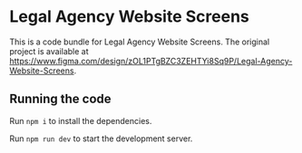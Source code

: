 
  # Legal Agency Website Screens

  This is a code bundle for Legal Agency Website Screens. The original project is available at https://www.figma.com/design/zOL1PTgBZC3ZEHTYi8Sq9P/Legal-Agency-Website-Screens.

  ## Running the code

  Run `npm i` to install the dependencies.

  Run `npm run dev` to start the development server.

  
